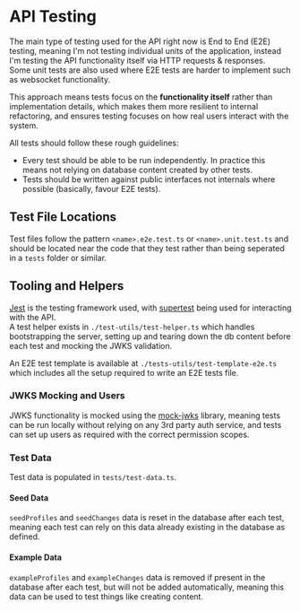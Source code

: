 # API Testing
The main type of testing used for the API right now is End to End (E2E) testing, meaning I'm not testing
individual units of the application, instead I'm testing the API functionality itself via HTTP requests & responses.  
Some unit tests are also used where E2E tests are harder to implement such as websocket functionality.

This approach means tests focus on the **functionality itself** rather than implementation details, which makes
them more resilient to internal refactoring, and ensures testing focuses on how real users interact with the system.

All tests should follow these rough guidelines:
- Every test should be able to be run independently. In practice this means not relying on database content
  created by other tests.
- Tests should be written against public interfaces not internals where possible (basically, favour E2E tests).

## Test File Locations
Test files follow the pattern `<name>.e2e.test.ts` or `<name>.unit.test.ts` and should be located near the code
that they test rather than being seperated in a `tests` folder or similar.

## Tooling and Helpers
[Jest](https://jestjs.io/) is the testing framework used, with [supertest](https://github.com/ladjs/supertest) being used for interacting with the API.  
A test helper exists in `./test-utils/test-helper.ts` which handles bootstrapping the server, setting up and
tearing down the db content before each test and mocking the JWKS validation.  

An E2E test template is available at `./tests-utils/test-template-e2e.ts` which includes all the setup required to write an E2E tests file.

### JWKS Mocking and Users
JWKS functionality is mocked using the [mock-jwks](https://github.com/Levino/mock-jwks) library, meaning tests can be run
locally without relying on any 3rd party auth service, and tests can set up users as required with the correct permission scopes.

### Test Data
Test data is populated in `tests/test-data.ts`.

#### Seed Data
`seedProfiles` and `seedChanges` data is reset in the database after each test,
meaning each test can rely on this data already existing in the database as defined.  

#### Example Data
`exampleProfiles` and `exampleChanges` data is removed if present in the database after each test, but will
not be added automatically, meaning this data can be used to test things like creating content.
